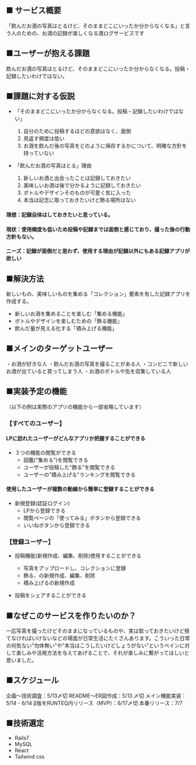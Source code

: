 ## ■ サービス概要
「飲んだお酒の写真はとるけど、そのままどこにいったか分からなくなる」と言う人のための、お酒の記録が楽しくなる酒ログサービスです

## ■ユーザーが抱える課題
飲んだお酒の写真はとるけど、そのままどこにいったか分からなくなる。投稿・記録したいわけではない。

## ■課題に対する仮説

- 「そのままどこにいったか分からなくなる。投稿・記録したいわけではない」
  1. 自分のために投稿するほどの意欲はなく、面倒
  2. 見返す頻度は低い
  3. お酒を飲んだ後の写真をどのように保存するかについて、明確な方針を持っていない

- 「飲んだお酒の写真はとる」理由
  1. 新しいお酒と出会ったことは記録しておきたい
  2. 美味しいお酒は後で分かるように記録しておきたい
  3. ボトルやデザインそのものが可愛く気に入った
  4. 本当は記念に取っておきたいけど飾る場所はない
#### 理想：記録自体はしておきたいと思っている。
#### 現状：使用頻度も低いため投稿や記録までは面倒と感じており、撮った後の行動方針もない。
#### ニーズ：記録が面倒だと思わず、使用する理由が記録以外にもある記録アプリが欲しい

## ■解決方法
新しいもの、美味しいものを集める「コレクション」要素を有した記録アプリを作成する。
- 新しいお酒を集めることを楽しむ「集める機能」
- ボトルやデザインを楽しむための「飾る機能」
- 飲んだ量が見える化する「積み上げる機能」

## ■メインのターゲットユーザー
・お酒が好きな人
・飲んだお酒の写真を撮ることがある人
・コンビニで新しいお酒が出ていると買ってしまう人
・お酒のボトルや缶を収集している人

## ■実装予定の機能
（以下の例は実際のアプリの機能から一部省略しています）

### 【すべてのユーザー】
#### LPに訪れたユーザーがどんなアプリか把握することができる
- ３つの機能の閲覧ができる
  - 図鑑("集める")を閲覧できる
  - ユーザーが投稿した"飾る"を閲覧できる
  - ユーザーの"積み上げる"ランキングを閲覧できる
#### 使用したユーザーが複数の動線から簡単に登録することができる
- 新規登録(認証ログイン)
  - LPから登録できる
  - 閲覧ページの「使ってみる」ボタンから登録できる
  - いいねボタンから登録できる

### 【登録ユーザー】
- 投稿機能(新規作成、編集、削除)使用することができる
  - 写真をアップロードし、コレクションに登録
  - 飾る、の新規作成、編集、削除
  - 積み上げるの新規作成

- 投稿をシェアすることができる

## ■なぜこのサービスを作りたいのか？

一応写真を撮ったけどそのままになっているものや、実は取っておきたいけど捨てなければいけないなどの場面が日常生活にたくさんあります。こういった日常の何気ない"勿体無い"や"本当はこうしたいけどしょうがない"というペインに対して楽しみや活用方法を与えてあげることで、それが楽しみに繋がってほしいと思いました。

## ■スケジュール

企画〜技術調査：5/13〆切
README〜ER図作成：5/13 〆切
メイン機能実装：5/14 - 6/14
β版をRUNTEQ内リリース（MVP）：6/17〆切
本番リリース：7/7

## ■技術選定

- Rails7
- MySQL
- React
- Tailwind css